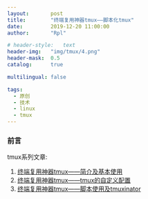```yaml
---
layout:       post
title:        "终端复用神器tmux——脚本化tmux"
date:         2019-12-20 11:00:00
author:       "Rpl"

# header-style:   text
header-img:   "img/tmux/4.png"
header-mask:  0.5
catalog:      true

multilingual: false

tags:
  - 原创
  - 技术
  - linux
  - tmux
---
```


### 前言

tmux系列文章: 
1. [终端复用神器tmux——简介及基本使用](http://littlerpl.me/2019/12/11/tmux1/)
2. [终端复用神器tmux——tmux的自定义配置](http://littlerpl.me/2019/12/18/tmux2/)
3. [终端复用神器tmux——脚本使用及tmuxinator](http://littlerpl.me/2019/12/06/tmux3/)